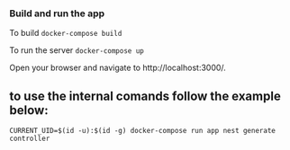 ### Build and run the app
To build `docker-compose build`

To run the server `docker-compose up`

Open your browser and navigate to http://localhost:3000/.

## to use the internal comands follow the example below:
`CURRENT_UID=$(id -u):$(id -g) docker-compose run app nest generate controller`